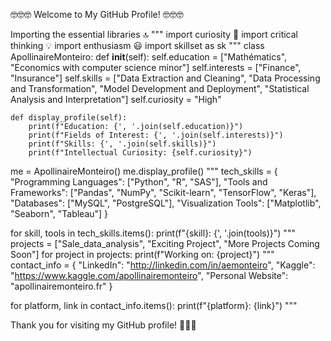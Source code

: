 🤓🤓🤓 Welcome to My GitHub Profile! 🤓🤓🤓

Importing the essential libraries 🔝
"""
import curiosity 🧐
import critical thinking 💡
import enthusiasm 😃
import skillset as sk
"""
class ApollinaireMonteiro:
    def __init__(self):
        self.education = ["Mathématics", "Economics with computer science minor"]
        self.interests = ["Finance", "Insurance"]
        self.skills = ["Data Extraction and Cleaning", "Data Processing and Transformation", "Model Development and Deployment", "Statistical Analysis and Interpretation"]
        self.curiosity = "High"
    
    def display_profile(self):
        print(f"Education: {', '.join(self.education)}")
        print(f"Fields of Interest: {', '.join(self.interests)}")
        print(f"Skills: {', '.join(self.skills)}")
        print(f"Intellectual Curiosity: {self.curiosity}")
        
me = ApollinaireMonteiro()
me.display_profile()
"""
tech_skills = {
    "Programming Languages": ["Python", "R", "SAS"],
    "Tools and Frameworks": ["Pandas", "NumPy", "Scikit-learn", "TensorFlow", "Keras"],
    "Databases": ["MySQL", "PostgreSQL"],
    "Visualization Tools": ["Matplotlib", "Seaborn", "Tableau"]
}

for skill, tools in tech_skills.items():
    print(f"{skill}: {', '.join(tools)}")
"""
projects = ["Sale_data_analysis", "Exciting Project", "More Projects Coming Soon"]
for project in projects:
    print(f"Working on: {project}")
"""
contact_info = {
    "LinkedIn": "http://linkedin.com/in/aemonteiro",
    "Kaggle": "https://www.kaggle.com/apollinairemonteiro",
    "Personal Website": "apollinairemonteiro.fr"
}

for platform, link in contact_info.items():
    print(f"{platform}: {link}")
"""

Thank you for visiting my GitHub profile! 🚀🚀🚀







